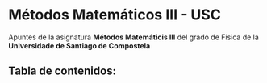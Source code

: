 # Métodos Matemáticos III - USC

Apuntes de la asignatura **Métodos Matemáticis III** del grado de Física de la **Universidade de Santiago de Compostela**

## Tabla de contenidos:

```{tableofcontents}
```